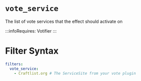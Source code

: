 # `vote_service`

The list of vote services that the effect should activate on


:::infoRequires:
Votifier
:::

# Filter Syntax
```yaml
filters:
  vote_service:
    - Craftlist.org # The ServiceSite from your vote plugin
```
